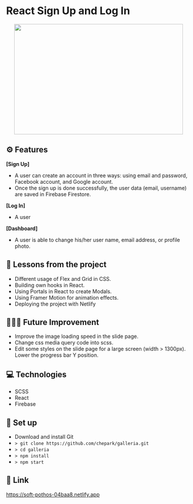 # React Sign Up and Log In

<p align="center">
  <img width="460" height="300" src="./assets/demo.gif">
</p>

## ⚙️ Features

**[Sign Up]**

- A user can create an account in three ways: using email and password, Facebook account, and Google account.
- Once the sign up is done successfully, the user data (email, username) are saved in Firebase Firestore.

**[Log In]**

- A user

**[Dashboard]**

- A user is able to change his/her user name, email address, or profile photo.

## 📌 Lessons from the project

- Different usage of Flex and Grid in CSS.
- Building own hooks in React.
- Using Portals in React to create Modals.
- Using Framer Motion for animation effects.
- Deploying the project with Netlify

## 👩🏻‍🔧 Future Improvement

- Improve the image loading speed in the slide page.
- Change css media query code into scss.
- Edit some styles on the slide page for a large screen (width > 1300px). Lower the progress bar Y position.

## 💻 Technologies

- SCSS
- React
- Firebase

## 🔨 Set up

- Download and install Git
- `> git clone https://github.com/chepark/galleria.git`
- `> cd galleria`
- `> npm install`
- `> npm start`

## 🔗 Link

https://soft-pothos-04baa8.netlify.app
